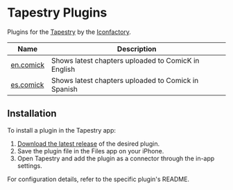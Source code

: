 # Tapestry Plugins

Plugins for the [Tapestry](https://usetapestry.com) by the [Iconfactory](https://iconfactory.com).

| Name      | Description                                         |
|-----------|-----------------------------------------------------|
| [en.comick](https://github.com/ld3z/tapestry-plugins/tree/main/en.comick) | Shows latest chapters uploaded to ComicK in English |
| [es.comick](https://github.com/ld3z/tapestry-plugins/tree/main/es.comick) | Shows latest chapters uploaded to Comick in Spanish |

## Installation

To install a plugin in the Tapestry app:

1. [Download the latest release](https://github.com/ld3z/tapestry-plugins/releases/latest) of the desired plugin.
2. Save the plugin file in the Files app on your iPhone.
3. Open Tapestry and add the plugin as a connector through the in-app settings.

For configuration details, refer to the specific plugin's README.
